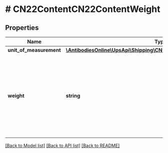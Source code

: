 # # CN22ContentCN22ContentWeight

## Properties

Name | Type | Description | Notes
------------ | ------------- | ------------- | -------------
**unit_of_measurement** | [**\AntibodiesOnline\UpsApi\Shipping\CN22ContentWeightUnitOfMeasurement**](CN22ContentWeightUnitOfMeasurement.md) |  |
**weight** | **string** | Total weight of the content. Pounds and Ounces are allowed up to 2 decimals.  Required if the CN22 form container is present. |

[[Back to Model list]](../../README.md#models) [[Back to API list]](../../README.md#endpoints) [[Back to README]](../../README.md)
